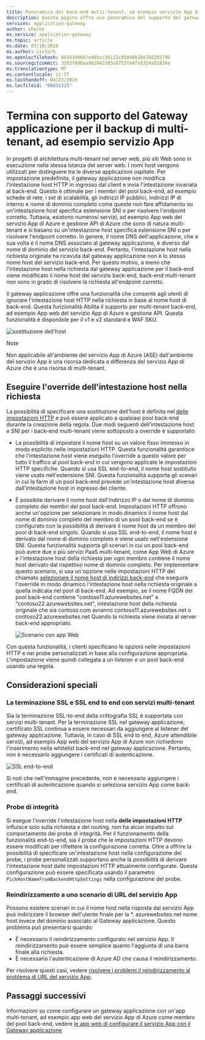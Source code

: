 ```yaml
---
title: Panoramica dei back-end multi-tenant, ad esempio servizio App di Azure, con il Gateway applicazione di Azure
description: Questa pagina offre una panoramica del supporto del gateway applicazione per i back-end multi-tenant.
services: application-gateway
author: vhorne
ms.service: application-gateway
ms.topic: article
ms.date: 03/18/2019
ms.author: victorh
ms.openlocfilehash: 8434340bb7ed95cc36115c05048b2b67682b5796
ms.sourcegitcommit: 3102f886aa962842303c8753fe8fa5324a52834a
ms.translationtype: MT
ms.contentlocale: it-IT
ms.lasthandoff: 04/23/2019
ms.locfileid: "60831325"
---
```

# <a name="application-gateway-support-for-multi-tenant-back-ends-such-as-app-service"></a>Termina con supporto del Gateway applicazione per il backup di multi-tenant, ad esempio servizio App

In progetti di architettura multi-tenant nel server web, più siti Web sono in esecuzione nella stessa istanza del server web. I nomi host vengono utilizzati per distinguere tra le diverse applicazioni ospitate. Per impostazione predefinita, il gateway applicazione non modifica l'intestazione host HTTP in ingresso dal client e invia l'intestazione invariata al back-end. Questo è ottimale per i membri del pool back-end, ad esempio schede di rete, i set di scalabilità, gli indirizzi IP pubblici, indirizzi IP di interno e nome di dominio completo come queste non fare affidamento su un'intestazione host specifica estensione SNI o per risolvere l'endpoint corretto. Tuttavia, esistono numerosi servizi, ad esempio App web del servizio App di Azure e gestione API di Azure che sono di natura multi-tenant e si basano su un'intestazione host specifica estensione SNI o per risolvere l'endpoint corretto. In genere, il nome DNS dell'applicazione, che a sua volta è il nome DNS associato al gateway applicazione, è diverso dal nome di dominio del servizio back-end. Pertanto, l'intestazione host nella richiesta originale ha ricevuta dal gateway applicazione non è lo stesso nome host del servizio back-end. Per questo motivo, a meno che l'intestazione host nella richiesta dal gateway applicazione per il back-end viene modificato il nome host del servizio back-end, back-end multi-tenant non sono in grado di risolvere la richiesta all'endpoint corretto. 

Il gateway applicazione offre una funzionalità che consente agli utenti di ignorare l'intestazione host HTTP nella richiesta in base al nome host di back-end. Questa funzionalità Abilita il supporto per multi-tenant back-end, ad esempio App web del servizio App di Azure e gestione API. Questa funzionalità è disponibile per il v1 e v2 standard e WAF SKU. 

![sostituzione dell'host](./media/application-gateway-web-app-overview/host-override.png)

> [!NOTE]
> Non applicabile all'ambiente del servizio App di Azure (ASE) dall'ambiente del servizio App è una risorsa dedicata a differenza del servizio App di Azure che è una risorsa di multi-tenant.

## <a name="override-host-header-in-the-request"></a>Eseguire l'override dell'intestazione host nella richiesta

La possibilità di specificare una sostituzione dell'host è definita nel [delle impostazioni HTTP](https://docs.microsoft.com/azure/application-gateway/configuration-overview#http-settings) e può essere applicato a qualsiasi pool back-end durante la creazione della regola. Due modi seguenti dell'intestazione host e SNI per i back-end multi-tenant viene sottoposto a override è supportato:

- La possibilità di impostare il nome host su un valore fisso immesso in modo esplicito nelle impostazioni HTTP. Questa funzionalità garantisce che l'intestazione host viene eseguito l'override a questo valore per tutto il traffico al pool back-end in cui vengono applicate le impostazioni HTTP specifiche. Quando si usa SSL end-to-end, il nome host sostituito viene usato nell'estensione SNI. Questa funzionalità supporta gli scenari in cui la farm di un pool back-end prevede un'intestazione host diversa dall'intestazione host in ingresso del cliente.

- È possibile derivare il nome host dall'indirizzo IP o dal nome di dominio completo dei membri del pool back-end. Impostazioni HTTP offrono anche un'opzione per selezionare in modo dinamico il nome host dal nome di dominio completo del membro di un pool back-end se è configurato con la possibilità di derivare il nome host da un membro del pool di back-end singolo. Quando si usa SSL end-to-end, il nome host è derivato dal nome di dominio completo e viene usato nell'estensione SNI. Questa funzionalità supporta gli scenari in cui un pool back-end può avere due o più servizi PaaS multi-tenant, come App Web di Azure e l'intestazione host della richiesta per ogni membro contiene il nome host derivato dal rispettivo nome di dominio completo. Per implementare questo scenario, si usa un'opzione nelle impostazioni HTTP del chiamato [selezionare il nome host di indirizzi back-end](https://docs.microsoft.com/azure/application-gateway/configuration-overview#pick-host-name-from-backend-address) che eseguirà l'override in modo dinamico l'intestazione host nella richiesta originale a quella indicata nel pool di back-end.  Ad esempio, se il nome FQDN del pool back-end contiene "contoso11.azurewebsites.net" e "contoso22.azurewebsites.net", intestazione host della richiesta originale che sia contoso.com avranno contoso11.azurewebsites.net o contoso22.azurewebsites.net Quando la richiesta viene inviata al server back-end appropriato. 

  ![Scenario con app Web](./media/application-gateway-web-app-overview/scenario.png)

Con questa funzionalità, i clienti specificano le opzioni nelle impostazioni HTTP e nei probe personalizzati in base alla configurazione appropriata. L'impostazione viene quindi collegata a un listener e un pool back-end usando una regola.

## <a name="special-considerations"></a>Considerazioni speciali

### <a name="ssl-termination-and-end-to-end-ssl-with-multi-tenant-services"></a>La terminazione SSL e SSL end to end con servizi multi-tenant

Sia la terminazione SSL-to-end della crittografia SSL è supportata con servizi multi-tenant. Per la terminazione SSL nel gateway applicazione, certificato SSL continua a essere necessari da aggiungere al listener del gateway applicazione. Tuttavia, in caso di SSL end to end, Azure attendibile servizi, ad esempio App web del servizio App di Azure non richiedono l'inserimento nella whitelist back-end nel gateway applicazione. Pertanto, non è necessario aggiungere i certificati di autenticazione. 

![SSL end-to-end](./media/application-gateway-web-app-overview/end-to-end-ssl.png)

Si noti che nell'immagine precedente, non è necessario aggiungere i certificati di autenticazione quando si seleziona servizio App come back-end.

### <a name="health-probe"></a>Probe di integrità

Si esegue l'override l'intestazione host nella **delle impostazioni HTTP** influisce solo sulla richiesta e del routing. non ha alcun impatto sul comportamento dei probe di integrità. Per il funzionamento della funzionalità end-to-end, sia il probe che le impostazioni HTTP devono essere modificati per riflettere la configurazione corretta. Oltre a offrire la possibilità di specificare un'intestazione host nella configurazione del probe, i probe personalizzati supportano anche la possibilità di derivare l'intestazione host dalle impostazioni HTTP attualmente configurate. Questa configurazione può essere specificata usando il parametro `PickHostNameFromBackendHttpSettings` nella configurazione del probe.

### <a name="redirection-to-app-services-url-scenario"></a>Reindirizzamento a uno scenario di URL del servizio App

Possono esistere scenari in cui il nome host nella risposta dal servizio App può indirizzare il browser dell'utente finale per la *. azurewebsites.net nome host invece del dominio associato al Gateway applicazione. Questo problema può presentarsi quando:

- È necessario il reindirizzamento configurato nel servizio App. Il reindirizzamento può essere semplice quanto l'aggiunta di una barra finale alla richiesta.
- È necessario l'autenticazione di Azure AD che causa il reindirizzamento.

Per risolvere questi casi, vedere [risolvere i problemi il reindirizzamento al problema di URL del servizio App](https://docs.microsoft.com/azure/application-gateway/troubleshoot-app-service-redirection-app-service-url).

## <a name="next-steps"></a>Passaggi successivi

Informazioni su come configurare un gateway applicazione con un'app multi-tenant, ad esempio app web del servizio App di Azure come membro del pool back-end, vedere [le app web di configurare il servizio App con il Gateway applicazione](https://docs.microsoft.com/azure/application-gateway/create-web-app)

